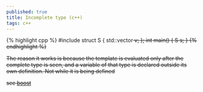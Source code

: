 ```yaml
---
published: true
title: Incomplete type (c++)
tags: c++
---
```

{% highlight cpp %}
#include <vector>
struct S {
    std::vector<S> v;
};
int main() { S s; }
{% endhighlight %}

The reason it works is because the template is evaluated only after the complete type is seen, and a variable of that type is declared outside its own definition. Not while it is being defined

see [boost](https://www.boost.org/doc/libs/1_54_0/doc/html/container/containers_of_incomplete_types.html)

